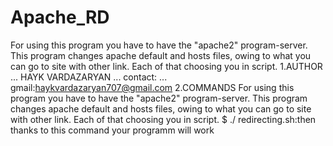 # Apache_RD
For using this program you have to have the "apache2" program-server. This program changes apache default and hosts files, owing to what you can go to site with other link. Each of that choosing you in script. 
1.AUTHOR ... HAYK VARDAZARYAN ... contact: ... gmail:haykvardazaryan707@gmail.com 
2.COMMANDS For using this program you have to have the "apache2" program-server. This program changes apache default and hosts files, owing to what you can go to site with other link. Each of that choosing you in script. 
$ ./ redirecting.sh:then thanks to this command your programm will work

